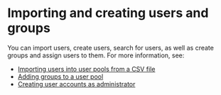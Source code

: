 # Importing and creating users and groups<a name="user-pool-settings-users-and-groups"></a>

You can import users, create users, search for users, as well as create groups and assign users to them\. For more information, see:
+ [Importing users into user pools from a CSV file](cognito-user-pools-using-import-tool.md)
+ [Adding groups to a user pool](cognito-user-pools-user-groups.md)
+ [Creating user accounts as administrator](how-to-create-user-accounts.md)